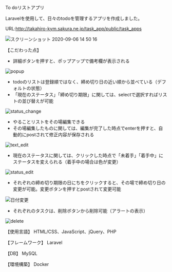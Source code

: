 To doリストアプリ

Laravelを使用して、日々のtodoを管理するアプリを作成しました。

URL:http://takahiro-kym.sakura.ne.jp/task_app/public/task_apps

![スクリーンショット 2020-09-06 14 50 16](https://user-images.githubusercontent.com/63849657/92319138-71789800-f050-11ea-9277-2be88d49b156.png)

【こだわった点】

- 詳細ボタンを押すと、ポップアップで備考欄が表示される

![popup](https://user-images.githubusercontent.com/63849657/90130317-3b276000-dda5-11ea-830e-181be3674fae.gif)

- todoのリストは登録順ではなく、締め切り日の近い順から並べている（デフォルトの状態）
- 「現在のステータス」「締め切り期限」に関しては、selectで選択すればリストの並び替えが可能

![status_change](https://user-images.githubusercontent.com/63849657/90130568-a40ed800-dda5-11ea-99b8-14e5ac57752a.gif)

- やることリストをその場編集できる
- その場編集したものに関しては、編集が完了した時点でenterを押すと、自動的にpostされて修正内容が保存される

![text_edit](https://user-images.githubusercontent.com/63849657/92319193-f5328480-f050-11ea-85f6-1673e0b3da4a.gif)

- 現在のステータスに関しては、クリックした時点で「未着手」「着手中」にステータスを変えられる（着手中の場合は色が変更）

![status_edit](https://user-images.githubusercontent.com/63849657/92319270-404c9780-f051-11ea-83d0-c4aba6344bbe.gif)

- それぞれの締め切り期限の日にちをクリックすると、その場で締め切り日の変更が可能。変更ボタンを押すとpostされて変更可能

![日付変更](https://user-images.githubusercontent.com/63849657/90129965-93119700-dda4-11ea-9aeb-925abc135d98.gif)

- それぞれのタスクは、削除ボタンから削除可能（アラートの表示）

![delete](https://user-images.githubusercontent.com/63849657/90130115-da982300-dda4-11ea-9ee0-b988056331ff.gif)

【使用言語】 HTML/CSS、JavaScript、jQuery、PHP

【フレームワーク】 Laravel

【DB】 MySQL

【環境構築】 Docker
